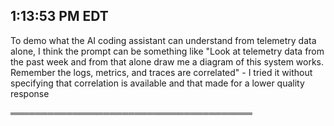 ## 1:13:53 PM EDT

To demo what the AI coding assistant can understand from telemetry data alone, I think the prompt can be something like "Look at telemetry data from the past week and from that alone draw me a diagram of this system works. Remember the logs, metrics, and traces are correlated"  - I tried it without specifying that correlation is available and that made for a lower quality response

═══════════════════════════════════════

